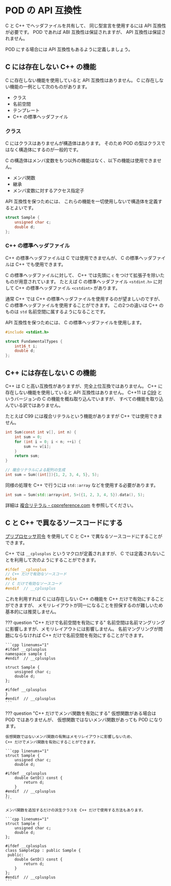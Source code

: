 # POD の API 互換性

C と C++ でヘッダファイルを共有して、
同じ型宣言を使用するには API 互換性が必要です。
POD であれば ABI 互換性は保証されますが、 API 互換性は保証されません。

POD にする場合には API 互換性もあるように定義しましょう。

## C には存在しない C++ の機能

C に存在しない機能を使用していると API 互換性はありません。
C に存在しない機能の一例として次のものがあります。

- クラス
- 名前空間
- テンプレート
- C++ の標準ヘッダファイル

<!-- WARNING: stdbool.h の bool と C++ の bool は互換性があるか不明 -->

### クラス

C にはクラスはありませんが構造体はあります。
そのため POD の型はクラスではなく構造体にするのが一般的です。

C の構造体はメンバ変数をもつ以外の機能はなく、以下の機能は使用できません。

- メンバ関数
- 継承
- メンバ変数に対するアクセス指定子

API 互換性を保つためには、
これらの機能を一切使用しないで構造体を定義するとよいです。

```cpp
struct Sample {
    unsigned char c;
    double d;
};
```

### C++ の標準ヘッダファイル

C++ の標準ヘッダファイルは C では使用できませんが、
C の標準ヘッダファイルは C++ でも使用できます。

C の標準ヘッダファイルに対して、
C++ では先頭に `c` をつけて拡張子を除いたものが用意されています。
たとえば C の標準ヘッダファイル `<stdint.h>` に対して
C++ の標準ヘッダファイル `<cstdint>` があります。

通常 C++ では C++ の標準ヘッダファイルを使用するのが望ましいのですが、
C の標準ヘッダファイルを使用することができます。
この2つの違いは C++ のものは `std` 名前空間に属するようになることです。

API 互換性を保つためには、 C の標準ヘッダファイルを使用します。

```cpp
#include <stdint.h>

struct FundamentalTypes {
    int16_t i;
    double d;
};
```

## C++ には存在しない C の機能

C++ は C と高い互換性がありますが、完全上位互換ではありません。
C++ に存在しない機能を使用していると API 互換性はありません。
C++11 は [C99] というバージョンの C の機能を概ね取り込んでいますが、
すべての機能を取り込んでいる訳ではありません。

[C99]: https://ja.wikipedia.org/wiki/C99

たとえば C99 には複合リテラルという機能がありますが C++ では使用できません。

```c hl_lines="9 10"
int Sum(const int v[], int n) {
    int sum = 0;
    for (int i = 0; i < n; ++i) {
        sum += v[i];
    }
    return sum;
}

// 複合リテラルによる配列の生成
int sum = Sum((int[]){1, 2, 3, 4, 5}, 5);
```

同様の処理を C++ で行うには `std::array` などを使用する必要があります。

```cpp
int sum = Sum(std::array<int, 5>({1, 2, 3, 4, 5}).data(), 5);
```

詳細は
[複合リテラル - cppreference.com][cppreference_compound_literal]
を参照してください。

[cppreference_compound_literal]: https://ja.cppreference.com/w/c/language/compound_literal

## C と C++ で異なるソースコードにする

[プリプロセッサ司令] を使用して C と C++ で異なるソースコードにすることができます。

[プリプロセッサ司令]: appendix-preprocessor-directives.md

C++ では `__cplusplus` というマクロが定義されますが、
C では定義されないことを利用して次のようにすることができます。

```cpp
#ifdef __cplusplus
// C++ だけで有効なソースコード
#else
// C だけで有効なソースコード
#endif  // __cplusplus
```

これを利用すれば C には存在しない C++ の機能を C++ だけで有効にすることができますが、
メモリレイアウトが同一になることを担保するのが難しいため基本的には推奨しません。

??? question "C++ だけで名前空間を有効にする"
    名前空間は名前マングリングに影響しますが、メモリレイアウトには影響しません。
    名前マングリングが問題にならなければ C++ だけで名前空間を有効にすることができます。

    ```cpp linenums="1"
    #ifdef __cplusplus
    namespace sample {
    #endif  // __cplusplus

    struct Sample {
        unsigned char c;
        double d;
    };

    #ifdef __cplusplus
    }
    #endif  // __cplusplus
    ```

??? question "C++ だけでメンバ関数を有効にする"
    仮想関数がある場合は POD ではありませんが、
    仮想関数ではないメンバ関数があっても POD になります。

    仮想関数ではないメンバ関数の有無はメモリレイアウトに影響しないため、
    C++ だけでメンバ関数を有効にすることができます。

    ```cpp linenums="1"
    struct Sample {
        unsigned char c;
        double d;

    #ifdef __cplusplus
        double GetD() const {
            return d;
        }
    #endif  // __cplusplus
    };
    ```

    メンバ関数を追加するだけの派生クラスを C++ だけで使用する方法もあります。

    ```cpp linenums="1"
    struct Sample {
        unsigned char c;
        double d;
    };

    #ifdef __cplusplus
    class SampleCpp : public Sample {
     public:
        double GetD() const {
            return d;
        }
    };
    #endif  // __cplusplus
    ```
